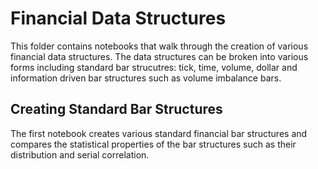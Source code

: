 # Financial Data Structures
This folder contains notebooks that walk through the creation of various financial data structures. The data structures
can be broken into various forms including standard bar strucutres: tick, time, volume, dollar and information driven bar
structures such as volume imbalance bars.


## Creating Standard Bar Structures
The first notebook creates various standard financial bar structures and compares the statistical properties of the bar
structures such as their distribution and serial correlation.